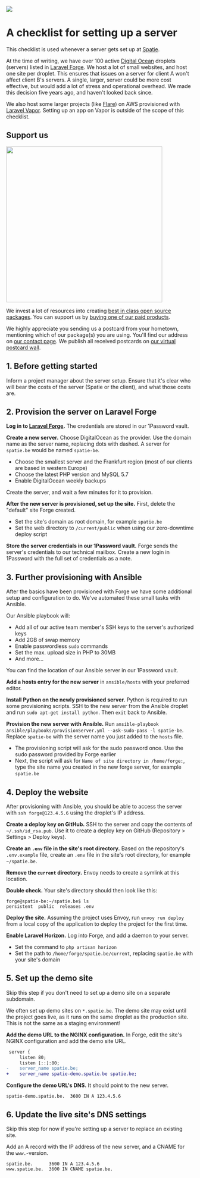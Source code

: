 
[<img src="https://github-ads.s3.eu-central-1.amazonaws.com/support-ukraine.svg?t=1" />](https://supportukrainenow.org)

# A checklist for setting up a server

This checklist is used whenever a server gets set up at [Spatie](https://spatie.be).

At the time of writing, we have over 100 active [Digital Ocean](https://www.digitalocean.com) droplets (servers) listed in [Laravel Forge](https://forge.laravel.com). We host a lot of small websites, and host one site per droplet. This ensures that issues on a server for client A won't affect client B's servers. A single, larger, server could be more cost effective, but would add a lot of stress and operational overhead. We made this decision five years ago, and haven't looked back since.

We also host some larger projects (like [Flare](https://flareapp.io)) on AWS provisioned with [Laravel Vapor](https://vapor.laravel.com). Setting up an app on Vapor is outside of the scope of this checklist.

## Support us

[<img src="https://github-ads.s3.eu-central-1.amazonaws.com/checklist-server-setup.jpg?t=1" width="419px" />](https://spatie.be/github-ad-click/checklist-server-setup)

We invest a lot of resources into creating [best in class open source packages](https://spatie.be/open-source). You can support us by [buying one of our paid products](https://spatie.be/open-source/support-us).

We highly appreciate you sending us a postcard from your hometown, mentioning which of our package(s) you are using. You'll find our address on [our contact page](https://spatie.be/about-us). We publish all received postcards on [our virtual postcard wall](https://spatie.be/open-source/postcards).

## 1. Before getting started

Inform a project manager about the server setup. Ensure that it's clear who will bear the costs of the server (Spatie or the client), and what those costs are.

## 2. Provision the server on Laravel Forge

**Log in to [Laravel Forge](https://forge.laravel.com).** The credentials are stored in our 1Password vault.

**Create a new server.** Choose DigitalOcean as the provider. Use the domain name as the server name, replacing dots with dashed. A server for `spatie.be` would be named `spatie-be`.

- Choose the smallest server and the Frankfurt region (most of our clients are based in western Europe)
- Choose the latest PHP version and MySQL 5.7
- Enable DigitalOcean weekly backups

Create the server, and wait a few minutes for it to provision.

**After the new server is provisioned, set up the site.** First, delete the "default" site Forge created.

- Set the site's domain as root domain, for example `spatie.be`
- Set the web directory to `/current/public` when using our zero-downtime deploy script

**Store the server credentials in our 1Password vault.** Forge sends the server's credentials to our technical mailbox. Create a new login in 1Password with the full set of credentials as a note.

## 3. Further provisioning with Ansible

After the basics have been provisioned with Forge we have some additional setup and configuration to do. We've automated these small tasks with Ansible.

Our Ansible playbook will:

- Add all of our active team member's SSH keys to the server's authorized keys
- Add 2GB of swap memory
- Enable passwordless `sudo` commands
- Set the max. upload size in PHP to 30MB
- And more…

You can find the location of our Ansible server in our 1Password vault.

**Add a hosts entry for the new server** in `ansible/hosts` with your preferred editor.

**Install Python on the newly provisioned server.** Python is required to run some provisioning scripts. SSH to the new server from the Ansible droplet and run `sudo apt-get install python`. Then `exit` back to Ansible.

**Provision the new server with Ansible.** Run `ansible-playbook ansible/playbooks/provisionServer.yml --ask-sudo-pass -l spatie-be`. Replace `spatie-be` with the server name you just added to the `hosts` file.

- The provisioning script will ask for the sudo password once. Use the sudo password provided by Forge earlier
- Next, the script will ask for `Name of site directory in /home/forge:`, type the site name you created in the new forge server, for example `spatie.be`

## 4. Deploy the website

After provisioning with Ansible, you should be able to access the server with `ssh forge@123.4.5.6` using the droplet's IP address.

**Create a deploy key on GitHub.** SSH to the server and copy the contents of `~/.ssh/id_rsa.pub`. Use it to create a deploy key on GitHub (Repository > Settings > Deploy keys).

**Create an `.env` file in the site's root directory.** Based on the repository's `.env.example` file, create an `.env` file in the site's root directory, for example `~/spatie.be`.

**Remove the `current` directory.** Envoy needs to create a symlink at this location.

**Double check.** Your site's directory should then look like this:

```
forge@spatie-be:~/spatie.be$ ls
persistent  public  releases .env
```

**Deploy the site.** Assuming the project uses Envoy, run `envoy run deploy` from a local copy of the application to deploy the project for the first time.

**Enable Laravel Horizon.** Log into Forge, and add a daemon to your server. 

- Set the command to `php artisan horizon`
- Set the path to `/home/forge/spatie.be/current`, replacing `spatie.be` with your site's domain

## 5. Set up the demo site

Skip this step if you don't need to set up a demo site on a separate subdomain.

We often set up demo sites on `*.spatie.be`. The demo site may exist until the project goes live, as it runs on the same droplet as the production site. This is not the same as a staging environment!

**Add the demo URL to the NGINX configuration.** In Forge, edit the site's NGINX configuration and add the demo site URL.

```diff
 server {
     listen 80;
     listen [::]:80;
-    server_name spatie.be;
+    server_name spatie-demo.spatie.be spatie.be;
```

**Configure the demo URL's DNS.** It should point to the new server.

```
spatie-demo.spatie.be.  3600 IN A 123.4.5.6
```

## 6. Update the live site's DNS settings

Skip this step for now if you're setting up a server to replace an existing site.

Add an A record with the IP address of the new server, and a CNAME for the `www.`-version.

```
spatie.be.      3600 IN A 123.4.5.6
www.spatie.be.  3600 IN CNAME spatie.be.
```
